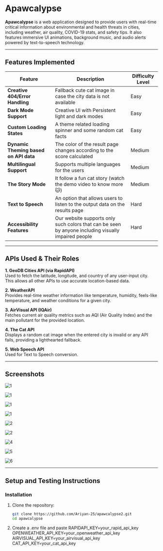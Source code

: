 # Apawcalypse

**Apawcalypse** is a web application designed to provide users with real-time critical information about environmental and health threats in cities, including weather, air quality, COVID-19 stats, and safety tips. It also features immersive UI animations, background music, and audio alerts powered by text-to-speech technology.

---

## Features Implemented

| Feature                               | Description                                                           | Difficulty Level     |
|-------------------------------------|-----------------------------------------------------------------------|---------------------|
| **Creative 404/Error Handling**     | Fallback cute cat image in case the city data is not available        | Easy              |
| **Dark Mode Support**               | Creative UI with Persistent light and dark modes                      | Easy                |
| **Custom Loading States**           | A theme related loading spinner and some random cat facts             | Easy              |
| **Dynamic Theming based on API data**| The color of the result page changes according to the score calculated | Medium              |
| **Multilingual Support**            | Supports multiple languages for the users                             | Medium              |
| **The Story Mode**                  | It follow a fun cat story (watch the demo video to know more 🐱)         | Medium                |
| **Text to Speech**                  | An option that allows users to listen to the output data on the results page |Hard            |
| **Accessibility Features**          | Our website supports only such colors that can be seen by anyone including visually impaired people |Hard            |
 

---

##  APIs Used & Their Roles

**1. GeoDB Cities API (via RapidAPI)**  
Used to fetch the latitude, longitude, and country of any user-input city. This allows all other APIs to use accurate location-based data.

**2. WeatherAPI**  
Provides real-time weather information like temperature, humidity, feels-like temperature, and weather conditions for a given city.

**3. AirVisual API (IQAir)**  
Fetches current air quality metrics such as AQI (Air Quality Index) and the main pollutant for the provided location.

**4. The Cat API**  
Displays a random cat image when the entered city is invalid or any API fails, providing a lighthearted fallback.

**5. Web Speech API**  
Used for Text to Speech conversion.

---

## Screenshots

![1](./screenshots/cat1.jpeg)

![1](./screenshots/cat1.5.jpeg)

![1](./screenshots/cat2.jpeg)
 
![1](./screenshots/homepage.png)

![2](./screenshots/city.png)
 
![2](./screenshots/city2.png)
 
![4](./screenshots/low.png)

![5](./screenshots/moderate.png)

![6](./screenshots/high.png)

---

## Setup and Testing Instructions

### Installation

1. Clone the repository:
   ```bash
   git clone https://github.com/Ariyan-25/apawcalypse2.git
   cd apawcalypse

2. Create a .env file and paste
    RAPIDAPI_KEY=your_rapid_api_key
    OPENWEATHER_API_KEY=your_openweather_api_key
    AIRVISUAL_API_KEY=your_airvisual_api_key
    CAT_API_KEY=your_cat_api_key 
